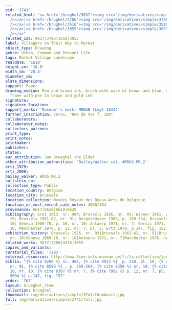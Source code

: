 ```yaml
---
pid: '3741'
related_html: "<a href='/brughel/9837'><img src='/img/derivatives/simple/9837/thumbnail.jpg'
  /></a>|<a href='/brughel/3786'><img src='/img/derivatives/simple/3786/thumbnail.jpg'
  /></a>|<a href='/brughel/3516'><img src='/img/derivatives/simple/3516/thumbnail.jpg'
  /></a>|<a href='/brughel/3055'><img src='/img/derivatives/simple/3055/thumbnail.jpg'
  /></a>"
related_ids: 9837|3786|3516|3055
label: Villagers on Their Way to Market
object_type: Drawing
genre: Urban, Common and Peasant Life
tags: Market Village Landscape
realdate: '1619'
height_cm: '16.8'
width_cm: '28.4'
diameter_cm: 
plate_dimensions: 
support: Paper
drawing_medium: Pen and brown ink, brush with wash of brown and blue, double lined
  frame with pen in brown and gold ink
signature: 
signature_location: 
support_marks: 'Museum''s mark: MRBAB (Lugt 1834)'
further_inscription: Verso, "N89 de Vos f. 100"
collaborators: 
collaborator_notes: 
collectors_patrons: 
print_type: 
print_notes: 
printmaker: 
publisher: 
states: 
our_attribution: Jan Brueghel the Elder
other_attribution_authorities: 'Bailey/Walker cat. #BRUS.MR.2'
ertz_1979: 
ertz_2008: 
bailey_walker: BRUS.MR.2
hollstein_no: 
collection_type: Public
location_country: Belgium
location_city: Brussels
location_collection: Musées Royaux des Beaux-Arts de Belgique
location_or_most_recent_sale_notes: 4060/484
provenance: 6617|6618|6619|6620
bibliography: Grez 1913, nr. 484; Brussels 1926, nr. 93; Winner 1961, p. 210, pl.
  19; Brussels 1961-62, nr. 91; Bergsträsser 1965, p. 260-264; Brussels 1967, nr.
  10; Geneva 1969-70, p. 16, nr. 10; Antwerp 1971, nr. 7; Gerszi 1971, p. 30, nr.
  30; Manchester 1976, p. 12, nr. 7, pl. 5; Ertz 1979, p.147, fig. 152
exhibition_history: Brussels 1926, nr. 93|Brussels 1961-62, nr. 91|Brussels 1967,
  nr. 10|Geneva 1969-70, nr. 10|Antwerp 1971, nr. 7|Manchester 1976, nr. 7
related_works: 9837|3786|3516|3055
copies_and_variants: 
curatorial_files: '7293'
external_resources: http://www.fine-arts-museum.be/fr/la-collection/jan-i-brueghel-villageois-se-rendant-au-marche?letter=b&artist=breughel-jan-i-1
biblio: "{% cite 8298 %} nr. 484, {% cite 8913 %}  p. 210, pl. 19, {% cite 8267 %}
  nr. 91, {% cite 8580 %} , p. 260-264, {% cite 8350 %} nr. 10, {% cite 8345 %} p.
  16, nr. 10, {% cite 8307 %} nr. 7, {% cite 7992 %} p. 12, nr. 7, pl. 5, {% cite
  9004 %} p.147, fig. 152"
order: '767'
layout: brueghel_item
collection: brueghel
thumbnail: img/derivatives/simple/3741/thumbnail.jpg
full: img/derivatives/simple/3741/full.jpg
---
```

